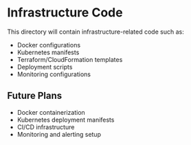 # Infrastructure Code

This directory will contain infrastructure-related code such as:

- Docker configurations
- Kubernetes manifests  
- Terraform/CloudFormation templates
- Deployment scripts
- Monitoring configurations

## Future Plans

- Docker containerization
- Kubernetes deployment manifests
- CI/CD infrastructure
- Monitoring and alerting setup
